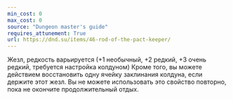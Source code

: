 ```yaml
---
min_cost: 0
max_cost: 0
source: "Dungeon master's guide"
requires_attunement: True
url: https://dnd.su/items/46-rod-of-the-pact-keeper/
---
```


Жезл, редкость варьируется (+1 необычный, +2 редкий, +3 очень редкий, требуется настройка колдуном)
Кроме того, вы можете действием восстановить одну ячейку заклинания колдуна, если держите этот жезл. Вы не можете использовать это свойство повторно, пока не окончите продолжительный отдых.